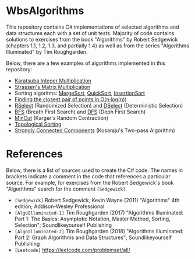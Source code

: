 # WbsAlgorithms

This repository contains C# implementations of selected algorithms and data structures each with a set of unit tests. Majority of code
contains solutions to exercises from the book "Algorithms" by Robert Sedgewick (chapters 1.1, 1.2, 1.3, and partially 1.4) as well as
from the series "Algorithms Illuminated" by Tim Roughgarden. 

Below, there are a few examples of algorithms implemented in this repository:

* [Karatsuba Integer Multiplication](./WbsAlgorithms/Arithmetics/IntegerMultiplication.cs)
* [Strassen's Matrix Multiplication](./WbsAlgorithms/Arithmetics/MatrixMultiplication.cs)
* Sorting algoritms: [MergeSort](./WbsAlgorithms/Sorting/MergeSort.cs), [QuickSort](./WbsAlgorithms/Sorting/QuickSort.cs), [InsertionSort](./WbsAlgorithms/Sorting/InsertionSort.cs)
* [Finding the closest pair of points in O(n&#183;log(n))](./WbsAlgorithms/PairMinMax/ClosestPair2D.cs)
* [RSelect](./WbsAlgorithms/Searching/RSelect.cs) (Randomized Selection) and [DSelect](./WbsAlgorithms/Searching/DSelect.cs) (Deterministic Selection)
* [BFS](./WbsAlgorithms/Graphs/BreathFirstSearch.cs) (Breath First Search) and [DFS](./WbsAlgorithms/Graphs/DephFirstSearch.cs) (Deph First Search)
* [MinCut](./WbsAlgorithms/Graphs/MinCut.cs) (Karger's Random Contraction)
* [Topological Sorting](./WbsAlgorithms/Graphs/TopologicalSorting.cs)
* [Strongly Connected Components](./WbsAlgorithms/Graphs/StronglyConnectedComponents.cs) (Kosaraju's Two-pass Algorithm) 

# References

Below, there is a list of sources used to create the C# code. The names in brackets indicate a comment in the code that references 
a particular source. For example, for exercises from the Robert Sedgewick's book "Algorithms" search for the comment ``[Sedgewick]``.

- ``[Sedgewick]`` Robert Sedgewick, Kevin Wayne (2011) "Algorithms" 4th edition; Addison-Wesley Professional
- ``[AlgoIlluminated-1]`` Tim Roughgarden (2017) "Algorithms Illuminated: Part 1: The Basics: Asymptotic Notation, Master Method, Sorting, Selection"; Soundlikeyourself Publishing
- ``[AlgoIlluminated-2]`` Tim Roughgarden (2018) "Algorithms Illuminated: Part 2: Graph Algorithms and Data Structures"; Soundlikeyourself Publishing
- ``[Leetcode]`` https://leetcode.com/problemset/all/




